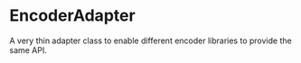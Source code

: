 # EncoderAdapter
A very thin adapter class to enable different encoder libraries to provide the same API.
